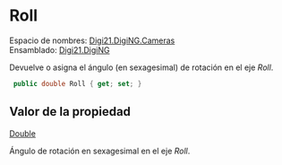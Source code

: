 # Roll

Espacio de nombres: [Digi21.DigiNG.Cameras](../../../)  
Ensamblado: [Digi21.DigiNG](../../../../)

Devuelve o asigna el ángulo \(en sexagesimal\) de rotación en el eje _Roll_.

```csharp
 public double Roll { get; set; }
```

## Valor de la propiedad

[Double](https://docs.microsoft.com/en-us/dotnet/api/system.double?view=net-5.0)

Ángulo de rotación en sexagesimal en el eje _Roll_.



